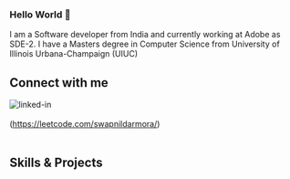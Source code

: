 ### Hello World 👋
I am a Software developer from India and currently working at Adobe as SDE-2.
I have a Masters degree in Computer Science from University of Illinois Urbana-Champaign (UIUC)
<br>
## Connect with me
[<img align="left" alt="linked-in" src="https://img.shields.io/badge/linkedin-%230077B5.svg?&style=for-the-badge&logo=linkedin&logoColor=white" />](https://www.linkedin.com/in/swapnil-darmora-18a91656/)
<br>
<br>
(https://leetcode.com/swapnildarmora/)
<br>
<br>

## Skills & Projects

